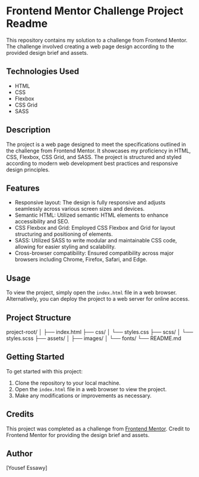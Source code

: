 # Frontend Mentor Challenge Project Readme

This repository contains my solution to a challenge from Frontend Mentor. The challenge involved creating a web page design according to the provided design brief and assets.

## Technologies Used

- HTML
- CSS
- Flexbox
- CSS Grid
- SASS

## Description

The project is a web page designed to meet the specifications outlined in the challenge from Frontend Mentor. It showcases my proficiency in HTML, CSS, Flexbox, CSS Grid, and SASS. The project is structured and styled according to modern web development best practices and responsive design principles.

## Features

- Responsive layout: The design is fully responsive and adjusts seamlessly across various screen sizes and devices.
- Semantic HTML: Utilized semantic HTML elements to enhance accessibility and SEO.
- CSS Flexbox and Grid: Employed CSS Flexbox and Grid for layout structuring and positioning of elements.
- SASS: Utilized SASS to write modular and maintainable CSS code, allowing for easier styling and scalability.
- Cross-browser compatibility: Ensured compatibility across major browsers including Chrome, Firefox, Safari, and Edge.

## Usage

To view the project, simply open the `index.html` file in a web browser. Alternatively, you can deploy the project to a web server for online access.

## Project Structure

project-root/
│
├── index.html
├── css/
│ └── styles.css
├── scss/
│ └── styles.scss
├── assets/
│ ├── images/
│ └── fonts/
└── README.md


## Getting Started

To get started with this project:

1. Clone the repository to your local machine.
2. Open the `index.html` file in a web browser to view the project.
3. Make any modifications or improvements as necessary.

## Credits

This project was completed as a challenge from [Frontend Mentor](https://www.frontendmentor.io/). Credit to Frontend Mentor for providing the design brief and assets.

## Author

[Yousef Essawy]
